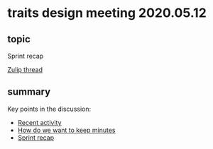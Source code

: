 # traits design meeting 2020.05.12

## topic

Sprint recap

[Zulip thread](https://rust-lang.zulipchat.com/#narrow/stream/144729-wg-traits/topic/design.20meeting.202020.2E05.2E12/near/197329732)

## summary

Key points in the discussion:
* [Recent activity](https://rust-lang.zulipchat.com/#narrow/stream/144729-wg-traits/topic/design.20meeting.202020.2E05.2E12/near/197329871)
* [How do we want to keep minutes](https://rust-lang.zulipchat.com/#narrow/stream/144729-wg-traits/topic/design.20meeting.202020.2E05.2E12/near/197330803)
* [Sprint recap](https://rust-lang.zulipchat.com/#narrow/stream/144729-wg-traits/topic/design.20meeting.202020.2E05.2E12/near/197332669)
